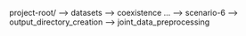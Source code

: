 project-root/
--> datasets
    --> coexistence
    ...
    --> scenario-6
--> output_directory_creation
--> joint_data_preprocessing
